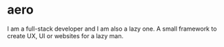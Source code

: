# aero
I am a full-stack developer and I am also a lazy one.
A small framework to create UX, UI or websites for a lazy man.
